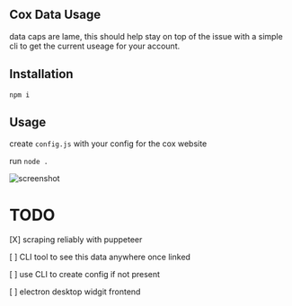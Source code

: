 ## Cox Data Usage
data caps are lame, this should help stay on top of the issue with a simple cli to get the current useage for your account.

## Installation
```npm i```

## Usage
create ```config.js``` with your config for the cox website

run ```node .```

![screenshot](https://raw.githubusercontent.com/grantglidewell/coxUsage/master/img.png)


# TODO
 [X] scraping reliably with puppeteer

 [ ] CLI tool to see this data anywhere once linked

 [ ] use CLI to create config if not present

 [ ] electron desktop widgit frontend
